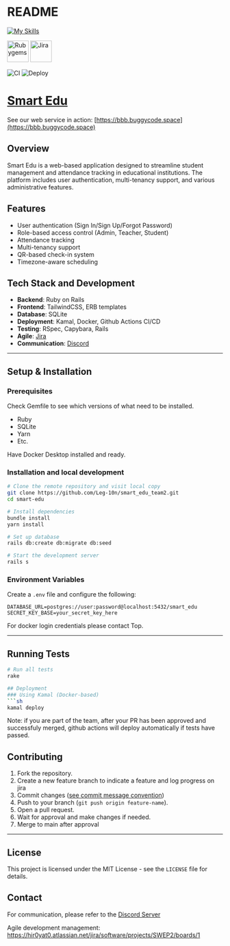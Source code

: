 # README

[![My Skills](https://skillicons.dev/icons?i=ruby,rails,html,css,tailwind,yarn,sqlite,github)](https://skillicons.dev)

<p align="left">
  <img src="https://raw.githubusercontent.com/marwin1991/profile-technology-icons/refs/heads/main/icons/rubygems.png" alt="Rubygems" width="50"/>
  <img src="https://raw.githubusercontent.com/marwin1991/profile-technology-icons/refs/heads/main/icons/jira.png" alt="Jira" width="50"/>
</p>

![CI](https://github.com/cs-muic/smart_edu_team2-deployment-test/actions/workflows/ci.yml/badge.svg) ![Deploy](https://github.com/cs-muic/smart_edu_team2-deployment-test/actions/workflows/deploy.yml/badge.svg)

# [Smart Edu](https://bbb.buggycode.space)

See our web service in action: [https://bbb.buggycode.space](https://bbb.buggycode.space)

## Overview

Smart Edu is a web-based application designed to streamline student management and attendance tracking in educational institutions. The platform includes user authentication, multi-tenancy support, and various administrative features.

## Features

- User authentication (Sign In/Sign Up/Forgot Password)
- Role-based access control (Admin, Teacher, Student)
- Attendance tracking
- Multi-tenancy support
- QR-based check-in system
- Timezone-aware scheduling

## Tech Stack and Development

- **Backend**: Ruby on Rails
- **Frontend**: TailwindCSS, ERB templates
- **Database**: SQLite
- **Deployment**: Kamal, Docker, Github Actions CI/CD
- **Testing**: RSpec, Capybara, Rails
- **Agile**: [Jira](https://hir0yat0.atlassian.net/jira/software/projects/SWEP2/boards/1)
- **Communication**: [Discord](https://discord.gg/rrmamUF3mw)

---

## Setup & Installation

### Prerequisites

Check Gemfile to see which versions of what need to be installed.

- Ruby
- SQLite
- Yarn
- Etc.

Have Docker Desktop installed and ready.

### Installation and local development

```sh
# Clone the remote repository and visit local copy
git clone https://github.com/Leg-10n/smart_edu_team2.git
cd smart-edu

# Install dependencies
bundle install
yarn install

# Set up database
rails db:create db:migrate db:seed

# Start the development server
rails s
```

### Environment Variables

Create a `.env` file and configure the following:

```
DATABASE_URL=postgres://user:password@localhost:5432/smart_edu
SECRET_KEY_BASE=your_secret_key_here
```

For docker login credentials please contact Top.

---

## Running Tests

````sh
# Run all tests
rake

## Deployment
### Using Kamal (Docker-based)
```sh
kamal deploy
````

Note: if you are part of the team, after your PR has been approved and successfuly merged, github actions will deploy automatically if tests have passed.

## Contributing

1. Fork the repository.
2. Create a new feature branch to indicate a feature and log progress on jira
3. Commit changes ([see commit message convention](https://ec.europa.eu/component-library/v1.15.0/eu/docs/conventions/git/))
4. Push to your branch (`git push origin feature-name`).
5. Open a pull request.
6. Wait for approval and make changes if needed.
7. Merge to main after approval

---

## License

This project is licensed under the MIT License - see the `LICENSE` file for details.

## Contact

For communication, please refer to the [Discord Server](https://discord.gg/rrmamUF3mw)

Agile development management: https://hir0yat0.atlassian.net/jira/software/projects/SWEP2/boards/1
